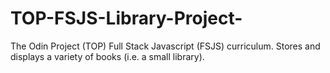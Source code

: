 # TOP-FSJS-Library-Project-
The Odin Project (TOP) Full Stack Javascript (FSJS) curriculum. Stores and displays a variety of books (i.e. a small library). 
